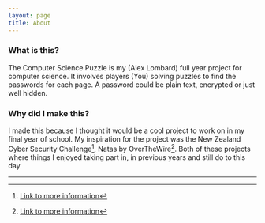 ```yaml
---
layout: page
title: About
---
```


### What is this?

The Computer Science Puzzle is my (Alex Lombard) full year project for computer science. It involves players (You) solving puzzles to find the passwords for each page. A password could be plain text, encrypted or just well hidden. 

### Why did I make this?
I made this because I thought it would be a cool project to work on in my final year of school. My inspiration for the project was the New Zealand Cyber Security Challenge[^1], Natas by OverTheWire[^2]. 
Both of these projects where things I enjoyed taking part in, in previous years and still do to this day

***

[^1]: <a href="https://cybersecuritychallenge.org.nz">Link to more information</a>
[^2]: <a href="https://overthewire.org/wargames/natas/">Link to more information</a>
